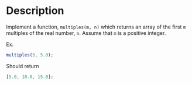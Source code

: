 # Description

Implement a function, `multiples(m, n)` which returns an array of the first `m` multiples of the real number, `n`. Assume that `m` is a positive integer.

Ex.

```js
multiples(3, 5.0);
```

Should return

```js
[5.0, 10.0, 15.0];
```
